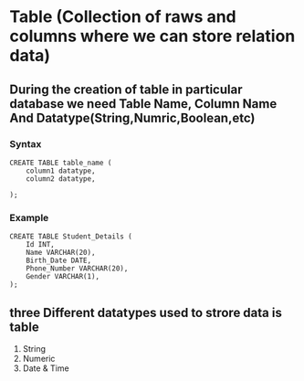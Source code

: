 # Table (Collection of raws and columns where we can store relation data)
## During the creation of table in particular database we need Table Name, Column Name And Datatype(String,Numric,Boolean,etc)
### Syntax
```
CREATE TABLE table_name (
    column1 datatype,
    column2 datatype,
   
);
```
### Example
```
CREATE TABLE Student_Details (
    Id INT,
    Name VARCHAR(20),
    Birth_Date DATE,
    Phone_Number VARCHAR(20),
    Gender VARCHAR(1),
);
```

## three Different datatypes used to strore data is table
1. String
2. Numeric
3. Date & Time
